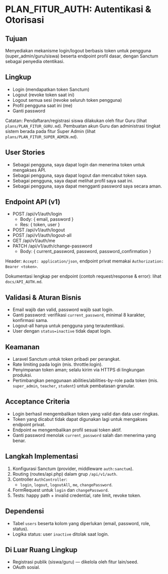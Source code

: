 # PLAN_FITUR_AUTH: Autentikasi & Otorisasi

## Tujuan
Menyediakan mekanisme login/logout berbasis token untuk pengguna (super_admin/guru/siswa) beserta endpoint profil dasar, dengan Sanctum sebagai penyedia otentikasi.

## Lingkup
- Login (mendapatkan token Sanctum)
- Logout (revoke token saat ini)
- Logout semua sesi (revoke seluruh token pengguna)
- Profil pengguna saat ini (me)
- Ganti password

Catatan: Pendaftaran/registrasi siswa dilakukan oleh fitur Guru (lihat `plans/PLAN_FITUR_GURU.md`). Pembuatan akun Guru dan administrasi tingkat sistem berada pada fitur Super Admin (lihat `plans/PLAN_FITUR_SUPER_ADMIN.md`).

## User Stories
- Sebagai pengguna, saya dapat login dan menerima token untuk mengakses API.
- Sebagai pengguna, saya dapat logout dan mencabut token saya.
- Sebagai pengguna, saya dapat melihat profil saya saat ini.
- Sebagai pengguna, saya dapat mengganti password saya secara aman.

## Endpoint API (v1)
- POST /api/v1/auth/login
  - Body: { email, password }
  - Res: { token, user }
- POST /api/v1/auth/logout
- POST /api/v1/auth/logout-all
- GET  /api/v1/auth/me
- PATCH /api/v1/auth/change-password
  - Body: { current_password, password, password_confirmation }

Header: `Accept: application/json`, endpoint privat memakai `Authorization: Bearer <token>`.

Dokumentasi lengkap per endpoint (contoh request/response & error): lihat `docs/API_AUTH.md`.

## Validasi & Aturan Bisnis
- Email wajib dan valid, password wajib saat login.
- Ganti password: verifikasi `current_password`, minimal 8 karakter, konfirmasi sama.
- Logout-all hanya untuk pengguna yang terautentikasi.
 - User dengan `status=inactive` tidak dapat login.

## Keamanan
- Laravel Sanctum untuk token pribadi per perangkat.
- Rate limiting pada login (mis. throttle:login).
- Penyimpanan token aman; selalu kirim via HTTPS di lingkungan produksi.
 - Pertimbangkan penggunaan abilities/abilities-by-role pada token (mis. `super_admin`, `teacher`, `student`) untuk pembatasan granular.

## Acceptance Criteria
- Login berhasil mengembalikan token yang valid dan data user ringkas.
- Token yang dicabut tidak dapat digunakan lagi untuk mengakses endpoint privat.
- Endpoint `me` mengembalikan profil sesuai token aktif.
- Ganti password menolak `current_password` salah dan menerima yang benar.

## Langkah Implementasi
1) Konfigurasi Sanctum (provider, middleware `auth:sanctum`).
2) Routing (routes/api.php) dalam grup `/api/v1/auth`.
3) Controller `AuthController`:
   - `login`, `logout`, `logoutAll`, `me`, `changePassword`.
4) FormRequest untuk `login` dan `changePassword`.
5) Tests: happy path + invalid credential, rate limit, revoke token.

## Dependensi
- Tabel `users` beserta kolom yang diperlukan (email, password, role, status).
- Logika status: user `inactive` ditolak saat login.

## Di Luar Ruang Lingkup
- Registrasi publik (siswa/guru) — dikelola oleh fitur lain/seed.
- OAuth sosial.
